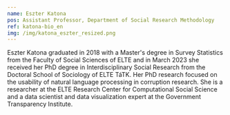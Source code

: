 ```yaml
---
name: Eszter Katona
pos: Assistant Professor, Department of Social Research Methodology
ref: katona-bio_en
img: /img/katona_eszter_resized.png
---
```

Eszter Katona graduated in 2018 with a Master's degree in Survey Statistics from the Faculty of Social Sciences of ELTE and in March 2023 she received her PhD degree in Interdisciplinary Social Research from the Doctoral School of Sociology of ELTE TáTK. Her PhD research focused on the usability of natural language processing in corruption research. She is a researcher at the ELTE Research Center for Computational Social Science and a data scientist and data visualization expert at the Government Transparency Institute.
